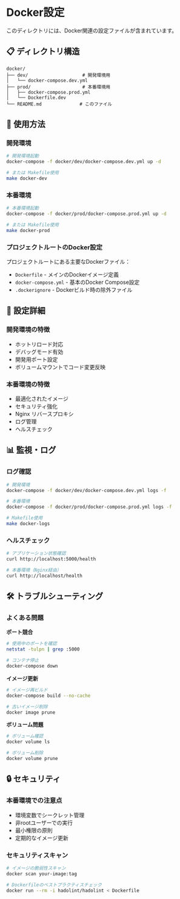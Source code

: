# Docker設定

このディレクトリには、Docker関連の設定ファイルが含まれています。

## 📋 ディレクトリ構造

```
docker/
├── dev/                    # 開発環境用
│   └── docker-compose.dev.yml
├── prod/                   # 本番環境用
│   ├── docker-compose.prod.yml
│   └── Dockerfile.dev
└── README.md              # このファイル
```

## 🚀 使用方法

### 開発環境
```bash
# 開発環境起動
docker-compose -f docker/dev/docker-compose.dev.yml up -d

# または Makefile使用
make docker-dev
```

### 本番環境
```bash
# 本番環境起動
docker-compose -f docker/prod/docker-compose.prod.yml up -d

# または Makefile使用
make docker-prod
```

### プロジェクトルートのDocker設定

プロジェクトルートにある主要なDockerファイル：
- `Dockerfile` - メインのDockerイメージ定義
- `docker-compose.yml` - 基本のDocker Compose設定
- `.dockerignore` - Dockerビルド時の除外ファイル

## 🔧 設定詳細

### 開発環境の特徴
- ホットリロード対応
- デバッグモード有効
- 開発用ポート設定
- ボリュームマウントでコード変更反映

### 本番環境の特徴
- 最適化されたイメージ
- セキュリティ強化
- Nginx リバースプロキシ
- ログ管理
- ヘルスチェック

## 📊 監視・ログ

### ログ確認
```bash
# 開発環境
docker-compose -f docker/dev/docker-compose.dev.yml logs -f

# 本番環境
docker-compose -f docker/prod/docker-compose.prod.yml logs -f

# Makefile使用
make docker-logs
```

### ヘルスチェック
```bash
# アプリケーション状態確認
curl http://localhost:5000/health

# 本番環境（Nginx経由）
curl http://localhost/health
```

## 🛠️ トラブルシューティング

### よくある問題

**ポート競合**
```bash
# 使用中のポートを確認
netstat -tulpn | grep :5000

# コンテナ停止
docker-compose down
```

**イメージ更新**
```bash
# イメージ再ビルド
docker-compose build --no-cache

# 古いイメージ削除
docker image prune
```

**ボリューム問題**
```bash
# ボリューム確認
docker volume ls

# ボリューム削除
docker volume prune
```

## 🔒 セキュリティ

### 本番環境での注意点
- 環境変数でシークレット管理
- 非rootユーザーでの実行
- 最小権限の原則
- 定期的なイメージ更新

### セキュリティスキャン
```bash
# イメージの脆弱性スキャン
docker scan your-image:tag

# Dockerfileのベストプラクティスチェック
docker run --rm -i hadolint/hadolint < Dockerfile
```
